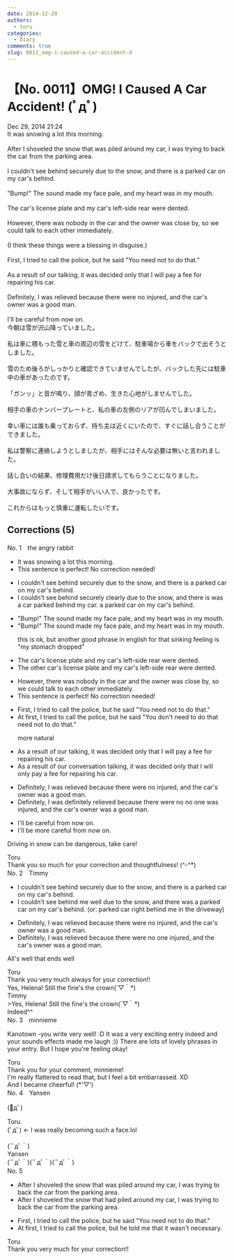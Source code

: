 ```yaml
---
date: 2014-12-29
authors:
  - toru
categories:
  - Diary
comments: true
slug: 0011_omg-i-caused-a-car-accident-d
---
```


# 【No. 0011】OMG!  I Caused A Car Accident! (ﾟдﾟ)
<div class="date">Dec 29, 2014 21:24</div>
<div id="post"><div id="body_show_ori">
It was snowing a lot this morning.<br/><br/>After I shoveled the snow that was piled around my car, I was trying to back the car from the parking area.<br/><br/>I couldn't see behind securely due to the snow, and there is a parked car on my car's behind.<br/><br/>"Bump!" The sound made my face pale, and my heart was in my mouth.<br/><br/>The car's license plate and my car's left-side rear were dented.<br/><br/>However, there was nobody in the car and the owner was close by, so we could talk to each other immediately.<br/><br/>(I think these things were a blessing in disguise.)<br/><br/>First, I tried to call the police, but he said "You need not to do that."<br/><br/>As a result of our talking, it was decided only that I will pay a fee for repairing his car.<br/><br/>Definitely, I was relieved because there were no injured, and the car's owner was a good man.<br/><br/>I'll be careful from now on.<br/>
</div></div>

<!-- more -->

<div id="post_ja"><div id="body_show_mo">
今朝は雪が沢山降っていました。<br/><br/>私は車に積もった雪と車の周辺の雪をどけて、駐車場から車をバックで出そうとしました。<br/><br/>雪のため後ろがしっかりと確認できていませんでしたが、バックした先には駐車中の車があったのです。<br/><br/>「ガンッ」と音が鳴り、顔が青ざめ、生きた心地がしませんでした。<br/><br/>相手の車のナンバープレートと、私の車の左側のリアが凹んでしまいました。<br/><br/>幸い車には誰も乗っておらず、持ち主は近くにいたので、すぐに話し合うことができました。<br/><br/>私は警察に連絡しようとしましたが、相手にはそんな必要は無いと言われました。<br/><br/>話し合いの結果、修理費用だけ後日請求してもらうことになりました。<br/><br/>大事故にならず、そして相手がいい人で、良かったです。<br/><br/>これからはもっと慎重に運転したいです。<br/>
</div></div>

## Corrections (5)
<div id="block"><div class="first_name"> No. 1　<span class="just_name">the angry rabbit</span></div><div id="block2">
<ul class="correction_field">
<li class="incorrect">It was snowing a lot this morning.</li>
<li class="corrected perfect">This sentence is perfect! No correction needed!</li>
</ul>
<ul class="correction_field">
<li class="incorrect">I couldn't see behind securely due to the snow, and there is a parked car on my car's behind.</li>
<li class="corrected correct">
I couldn't see behind <span class="sline"><span class="f_gray">securely</span></span> <span class="f_blue">clearly </span>due to the snow, and there <span class="f_gray"><span class="sline">is</span></span> <span class="f_blue">was a car parked behind my car. </span><span class="f_gray">a</span><span class="sline"><span class="f_gray"> parked car on my car's behind.</span></span><span class="f_gray"> </span>
</li>
</ul>
<ul class="correction_field">
<li class="incorrect">"Bump!" The sound made my face pale, and my heart was in my mouth.</li>
<li class="corrected correct">
"Bump!" The sound made my face pale, and my heart was in my mouth.
<p class="correction_comment">this is ok, but another good phrase in english for that sinking feeling is "my stomach dropped"</p>
</li>
</ul>
<ul class="correction_field">
<li class="incorrect">The car's license plate and my car's left-side rear were dented.</li>
<li class="corrected correct">
The <span class="f_blue">other</span> car's license plate and my car's left-side rear were dented.
</li>
</ul>
<ul class="correction_field">
<li class="incorrect">However, there was nobody in the car and the owner was close by, so we could talk to each other immediately.</li>
<li class="corrected perfect">This sentence is perfect! No correction needed!</li>
</ul>
<ul class="correction_field">
<li class="incorrect">First, I tried to call the police, but he said "You need not to do that."</li>
<li class="corrected correct">
<span class="f_blue">At first,</span> I tried to call the police, but he said "You<span class="f_blue"> don't need to do that</span> <span class="sline"><span class="f_gray">need not to do that.</span></span>"
<p class="correction_comment">more natural</p>
</li>
</ul>
<ul class="correction_field">
<li class="incorrect">As a result of our talking, it was decided only that I will pay a fee for repairing his car.</li>
<li class="corrected correct">
As a result of our<span class="f_blue"> conversation</span> <span class="f_gray"><span class="sline">talking</span></span>, it was decided <span class="sline"><span class="f_gray">only</span></span> that I will <span class="f_blue">only </span>pay a fee for repairing his car.
</li>
</ul>
<ul class="correction_field">
<li class="incorrect">Definitely, I was relieved because there were no injured, and the car's owner was a good man.</li>
<li class="corrected correct">
<span class="sline"><span class="f_gray">Definitely,</span></span><span class="f_gray"> </span>I was <span class="f_blue">definitely </span>relieved because <span class="f_gray"><span class="sline">there were no</span></span> <span class="f_blue">no one was </span>injured, and the car's owner was a good man.
</li>
</ul>
<ul class="correction_field">
<li class="incorrect">I'll be careful from now on.</li>
<li class="corrected correct">
I'll be <span class="f_blue">more </span>careful from now on.
</li>
</ul>
<p class="comment_small">
 Driving in snow can be dangerous, take care!
</p>

</div><div class="name"><span class="just_name">Toru</span><br>
Thank you so much for your correction and thoughtfulness! (^-^*)
</div>
</div>
<div id="block"><div class="first_name"> No. 2　<span class="just_name">Timmy</span></div><div id="block2">
<ul class="correction_field">
<li class="incorrect">I couldn't see behind securely due to the snow, and there is a parked car on my car's behind.</li>
<li class="corrected correct">
I couldn't see behind <span class="f_blue">me well</span> due to the snow, and there <span class="f_blue">was</span> a parked car on my car's behind. (or: parked car right behind me in the driveway)
</li>
</ul>
<ul class="correction_field">
<li class="incorrect">Definitely, I was relieved because there were no injured, and the car's owner was a good man.</li>
<li class="corrected correct">
Definitely, I was relieved because there were no <span class="f_blue">one</span> injured, and the car's owner was a good man.
</li>
</ul>
<p class="comment_small">
 All's well that ends well
</p>

</div><div class="name"><span class="just_name">Toru</span><br>
Thank you very much always for your correction!!<br/>Yes, Helena! Still the fine's the crown(´▽｀*)
</div>
<div class="name"><span class="just_name">Timmy</span><br>
&gt;Yes, Helena! Still the fine's the crown(´▽｀*)<br/>Indeed^^
</div>
</div>
<div id="block"><div class="first_name"> No. 3　<span class="just_name">minnieme</span></div><div id="block2">
<p class="comment_small">
 Kanotown -you write very well! :D It was a very exciting entry indeed and your sounds effects made me laugh :)) There are lots of lovely phrases in your entry. But I hope you're feeling okay!
</p>

</div><div class="name"><span class="just_name">Toru</span><br>
Thank you for your comment, minnieme!<br/>I'm really flattered to read that, but I feel a bit embarrassed. XD<br/>And I became cheerful! (*'▽')
</div>
</div>
<div id="block"><div class="first_name"> No. 4　<span class="just_name">Yansen</span></div><div id="block2">
<p class="comment_small">
 (ﾟдﾟ)
</p>

</div><div class="name"><span class="just_name">Toru</span><br>
(ﾟдﾟ) ← I was really becoming such a face.lol<br/><br/>(´ﾟдﾟ｀)
</div>
<div class="name"><span class="just_name">Yansen</span><br>
(´ﾟдﾟ｀)(´ﾟдﾟ｀)(´ﾟдﾟ｀)
</div>
</div>
<div id="block"><div class="first_name"> No. 5　<span class="just_name"></span></div><div id="block2">
<ul class="correction_field">
<li class="incorrect">After I shoveled the snow that was piled around my car, I was trying to back the car from the parking area.</li>
<li class="corrected correct">
After I shoveled the snow that <span class="f_blue">had</span> piled around my car, I was trying to back the car from the parking area.
</li>
</ul>
<ul class="correction_field">
<li class="incorrect">First, I tried to call the police, but he said "You need not to do that."</li>
<li class="corrected correct">
At first, I tried to call the police, but he told me that it wasn't necessary.
</li>
</ul>
</div><div class="name"><span class="just_name">Toru</span><br>
Thank you very much for your correction!!
</div>
</div>
